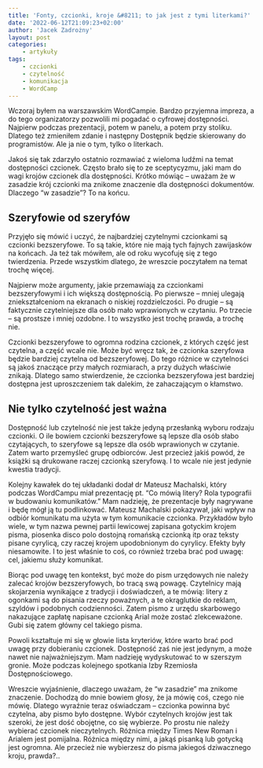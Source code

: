 ```yaml
---
title: 'Fonty, czcionki, kroje &#8211; to jak jest z tymi literkami?'
date: '2022-06-12T21:09:23+02:00'
author: 'Jacek Zadrożny'
layout: post
categories:
    - artykuły
tags:
    - czcionki
    - czytelność
    - komunikacja
    - WordCamp
---
```


Wczoraj byłem na warszawskim WordCampie. Bardzo przyjemna impreza, a do tego organizatorzy pozwolili mi pogadać o cyfrowej dostępności. Najpierw podczas prezentacji, potem w panelu, a potem przy stoliku. Dlatego też zmieniłem zdanie i następny Dostępnik będzie skierowany do programistów. Ale ja nie o tym, tylko o literkach.

Jakoś się tak zdarzyło ostatnio rozmawiać z wieloma ludźmi na temat dostępności czcionek. Często brało się to ze sceptycyzmu, jaki mam do wagi krojów czcionek dla dostępności. Krótko mówiąc – uważam że w zasadzie krój czcionki ma znikome znaczenie dla dostępności dokumentów. Dlaczego “w zasadzie”? To na końcu.

## Szeryfowie od szeryfów

Przyjęło się mówić i uczyć, że najbardziej czytelnymi czcionkami są czcionki bezszeryfowe. To są takie, które nie mają tych fajnych zawijasków na końcach. Ja też tak mówiłem, ale od roku wycofuję się z tego twierdzenia. Przede wszystkim dlatego, że wreszcie poczytałem na temat trochę więcej.

Najpierw może argumenty, jakie przemawiają za czcionkami bezszeryfowymi i ich większą dostępnością. Po pierwsze – mniej ulegają zniekształceniom na ekranach o niskiej rozdzielczości. Po drugie – są faktycznie czytelniejsze dla osób mało wprawionych w czytaniu. Po trzecie – są prostsze i mniej ozdobne. I to wszystko jest trochę prawda, a trochę nie.

Czcionki bezszeryfowe to ogromna rodzina czcionek, z których część jest czytelna, a część wcale nie. Może być wręcz tak, że czcionka szeryfowa będzie bardziej czytelna od bezszeryfowej. Do tego różnice w czytelności są jakoś znaczące przy małych rozmiarach, a przy dużych właściwie znikają. Dlatego samo stwierdzenie, że czcionka bezszeryfowa jest bardziej dostępna jest uproszczeniem tak dalekim, że zahaczającym o kłamstwo.

## Nie tylko czytelność jest ważna

Dostępność lub czytelność nie jest także jedyną przesłanką wyboru rodzaju czcionki. O ile bowiem czcionki bezszeryfowe są lepsze dla osób słabo czytających, to szeryfowe są lepsze dla osób wprawionych w czytanie. Zatem warto przemyśleć grupę odbiorców. Jest przecież jakiś powód, że książki są drukowane raczej czcionką szeryfową. I to wcale nie jest jedynie kwestia tradycji.

Kolejny kawałek do tej układanki dodał dr Mateusz Machalski, który podczas WordCampu miał prezentację pt. “Co mówią litery? Rola typografii w budowaniu komunikatów.” Mam nadzieję, że prezentacje były nagrywane i będę mógł ją tu podlinkować. Mateusz Machalski pokazywał, jaki wpływ na odbiór komunikatu ma użyta w tym komunikacie czcionka. Przykładów było wiele, w tym nazwa pewnej partii lewicowej zapisana gotyckim krojem pisma, piosenka disco polo dostojną romańską czcionką itp oraz teksty pisane cyrylicą, czy raczej krojem upodobnionym do cyrylicy. Efekty były niesamowite. I to jest właśnie to coś, co również trzeba brać pod uwagę: cel, jakiemu służy komunikat.

Biorąc pod uwagę ten kontekst, być może do pism urzędowych nie należy zalecać krojów bezszeryfowych, bo tracą swą powagę. Czytelnicy mają skojarzenia wynikające z tradycji i doświadczeń, a te mówią: litery z ogonkami są do pisania rzeczy poważnych, a te okrąglutkie do reklam, szyldów i podobnych codzienności. Zatem pismo z urzędu skarbowego nakazujące zapłatę napisane czcionką Arial może zostać zlekceważone. Gubi się zatem główny cel takiego pisma.

Powoli kształtuje mi się w głowie lista kryteriów, które warto brać pod uwagę przy dobieraniu czcionek. Dostępność zaś nie jest jedynym, a może nawet nie najważniejszym. Mam nadzieję wydyskutować to w szerszym gronie. Może podczas kolejnego spotkania Izby Rzemiosła Dostępnościowego.

Wreszcie wyjaśnienie, dlaczego uważam, że “w zasadzie” ma znikome znaczenie. Dochodzą do mnie bowiem głosy, że ja mówię coś, czego nie mówię. Dlatego wyraźnie teraz oświadczam – czcionka powinna być czytelna, aby pismo było dostępne. Wybór czytelnych krojów jest tak szeroki, że jest dość obojętne, co się wybierze. Po prostu nie należy wybierać czcionek nieczytelnych. Różnica między Times New Roman i Arialem jest pomijalna. Różnica między nimi, a jakąś pisanką lub gotycką jest ogromna. Ale przecież nie wybierzesz do pisma jakiegoś dziwacznego kroju, prawda?..